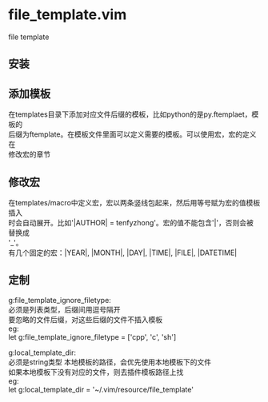 # file_template.vim
file template

## 安装  


## 添加模板  
在templates目录下添加对应文件后缀的模板，比如python的是py.ftemplaet，模板的  
后缀为ftemplate。在模板文件里面可以定义需要的模板。可以使用宏，宏的定义在  
修改宏的章节  

## 修改宏  
在templates/macro中定义宏，宏以两条竖线包起来，然后用等号赋为宏的值模板插入  
时会自动展开。比如'|AUTHOR| = tenfyzhong'。宏的值不能包含'|'，否则会被替换成  
'\_'。  
有几个固定的宏：|YEAR|, |MONTH|, |DAY|, |TIME|, |FILE|, |DATETIME|  

## 定制
g:file\_template\_ignore\_filetype:     
必须是列表类型，后缀间用逗号隔开  
要忽略的文件后缀，对这些后缀的文件不插入模板  
eg:  
let g:file\_template\_ignore\_filetype = ['cpp', 'c', 'sh']   
          

g:local\_template\_dir:  
必须是string类型
本地模板的路径，会优先使用本地模板下的文件  
如果本地模板下没有对应的文件，则去插件模板路径上找  
eg:  
let g:local\_template\_dir = '~/.vim/resource/file\_template'  

